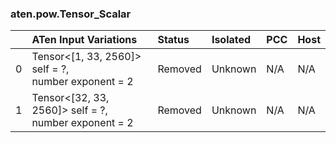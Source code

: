 ### aten.pow.Tensor_Scalar
|    | ATen Input Variations                                   | Status   | Isolated   | PCC   | Host   |
|---:|:--------------------------------------------------------|:---------|:-----------|:------|:-------|
|  0 | Tensor<[1, 33, 2560]> self = ?,<br>number exponent = 2  | Removed  | Unknown    | N/A   | N/A    |
|  1 | Tensor<[32, 33, 2560]> self = ?,<br>number exponent = 2 | Removed  | Unknown    | N/A   | N/A    |

